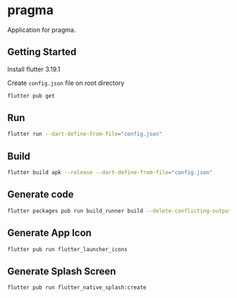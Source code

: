 # pragma

Application for pragma.

## Getting Started

Install flutter 3.19.1

Create `config.json` file on root directory

```bash
flutter pub get
```

## Run

```bash
flutter run --dart-define-from-file="config.json"
```

## Build

```bash
flutter build apk --release --dart-define-from-file="config.json"
```

## Generate code

```bash
flutter packages pub run build_runner build --delete-conflicting-outputs
```

## Generate App Icon

```bash
flutter pub run flutter_launcher_icons
```

## Generate Splash Screen

```bash
flutter pub run flutter_native_splash:create
```
